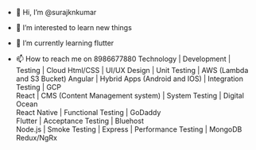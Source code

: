 - 👋 Hi, I’m @surajknkumar
- 👀 I’m interested  to learn new things
- 🌱 I’m currently learning flutter

- 📫 How to reach me on 8986677880
    Technology    |   Development                      |   Testing             |   Cloud
    Html/CSS      |   UI/UX Design                     |   Unit Testing        |    AWS (Lambda and S3 Bucket) 
    Angular       |   Hybrid Apps (Android and IOS)    |   Integration Testing |    GCP    
    React         |   CMS (Content Management system)  |   System Testing      |    Digital Ocean  
    React Native                                       |   Functional Testing  |    GoDaddy       
    Flutter                                            |   Acceptance Testing  |    Bluehost   
    Node.js                                            |   Smoke Testing       |
    Express                                            |   Performance Testing | 
    MongoDB                                             
    Redux/NgRx                                        
<!---
surajknkumar/surajknkumar is a ✨ special ✨ repository because its `README.md` (this file) appears on your GitHub profile.
You can click the Preview link to take a look at your changes.
--->
